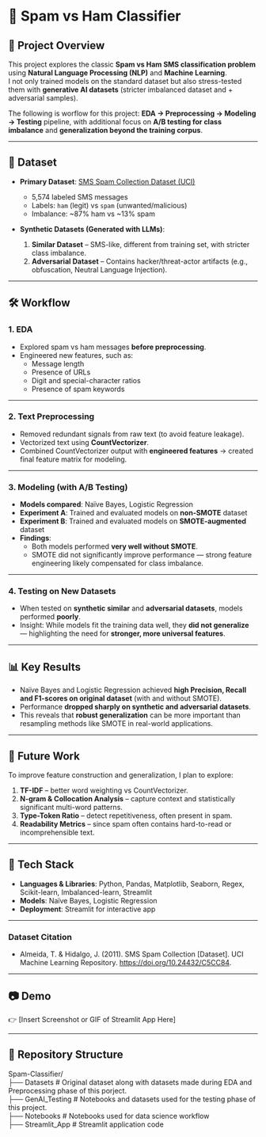 # 📩 Spam vs Ham Classifier

## 📌 Project Overview
This project explores the classic **Spam vs Ham SMS classification problem** using **Natural Language Processing (NLP)** and **Machine Learning**.  
I not only trained models on the standard dataset but also stress-tested them with **generative AI datasets** (stricter imbalanced dataset and  + adversarial samples).  

The following is worflow for this project: **EDA → Preprocessing → Modeling → Testing** pipeline, with additional focus on **A/B testing for class imbalance** and **generalization beyond the training corpus**.  

---

## 📂 Dataset
- **Primary Dataset**: [SMS Spam Collection Dataset (UCI)](https://archive.ics.uci.edu/dataset/228/sms+spam+collection)  
  - 5,574 labeled SMS messages  
  - Labels: `ham` (legit) vs `spam` (unwanted/malicious)  
  - Imbalance: ~87% ham vs ~13% spam  

- **Synthetic Datasets (Generated with LLMs)**:  
  1. **Similar Dataset** – SMS-like, different from training set, with stricter class imbalance.  
  2. **Adversarial Dataset** – Contains hacker/threat-actor artifacts (e.g., obfuscation, Neutral Language Injection).  

---

## 🛠 Workflow

### 1. EDA
- Explored spam vs ham messages **before preprocessing**.  
- Engineered new features, such as:  
  - Message length  
  - Presence of URLs
  - Digit and special-character ratios  
  - Presence of spam keywords  

---

### 2. Text Preprocessing
- Removed redundant signals from raw text (to avoid feature leakage).  
- Vectorized text using **CountVectorizer**.  
- Combined CountVectorizer output with **engineered features** → created final feature matrix for modeling.  

---

### 3. Modeling (with A/B Testing)
- **Models compared**: Naïve Bayes, Logistic Regression  
- **Experiment A**: Trained and evaluated models on **non-SMOTE** dataset  
- **Experiment B**: Trained and evaluated models on **SMOTE-augmented** dataset  
- **Findings**:  
  - Both models performed **very well without SMOTE**.  
  - SMOTE did not significantly improve performance — strong feature engineering likely compensated for class imbalance.  

---

### 4. Testing on New Datasets
- When tested on **synthetic similar** and **adversarial datasets**, models performed **poorly**.  
- Insight: While models fit the training data well, they **did not generalize** — highlighting the need for **stronger, more universal features**.  

---

## 📊 Key Results
- Naïve Bayes and Logistic Regression achieved **high Precision, Recall and F1-scores on original dataset** (with and without SMOTE).  
- Performance **dropped sharply on synthetic and adversarial datasets**.  
- This reveals that **robust generalization** can be more important than resampling methods like SMOTE in real-world applications.  

---

## 🔮 Future Work
To improve feature construction and generalization, I plan to explore:  
1. **TF-IDF** – better word weighting vs CountVectorizer.  
2. **N-gram & Collocation Analysis** – capture context and statistically significant multi-word patterns.  
3. **Type-Token Ratio** – detect repetitiveness, often present in spam.  
4. **Readability Metrics** – since spam often contains hard-to-read or incomprehensible text.  

---

## 🚀 Tech Stack
- **Languages & Libraries**: Python, Pandas, Matplotlib, Seaborn, Regex, Scikit-learn, Imbalanced-learn, Streamlit  
- **Models**: Naïve Bayes, Logistic Regression  
- **Deployment**: Streamlit for interactive app  

---
### Dataset Citation
- Almeida, T. & Hidalgo, J. (2011). SMS Spam Collection [Dataset]. UCI Machine Learning Repository. https://doi.org/10.24432/C5CC84.
----
## 📷 Demo
👉 [Insert Screenshot or GIF of Streamlit App Here]  

---

## 📁 Repository Structure
Spam-Classifier/   
├── Datasets # Original dataset along with datasets made during EDA and Preprocessing phase of this porject.  
├── GenAI_Testing # Notebooks and datasets used for the testing phase of this project.  
├── Notebooks # Notebooks used for data science workflow  
├── Streamlit_App # Streamlit application code  

